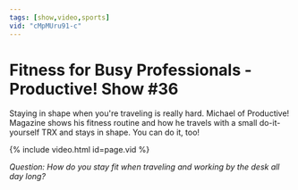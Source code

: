 ```yaml
---
tags: [show,video,sports]
vid: "cMpMUru91-c"
---
```


# Fitness for Busy Professionals - Productive! Show #36

Staying in shape when you're traveling is really hard. Michael of Productive! Magazine shows his fitness routine and how he travels with a small do-it-yourself TRX and stays in shape. You can do it, too!

{% include video.html id=page.vid %}

<!--More-->

_Question:_ _How do you stay fit when traveling and working by the desk all day long?_

[n]: https://michael.gratis/nozbe